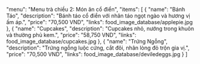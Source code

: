 "menu": "Menu trà chiều 2: Món ăn cổ điển",
"items": [
    {
    "name": "Bánh Táo",
    "description": "Bánh táo cổ điển với nhân táo ngọt ngào và hương vị ấm áp.",
    "price": "70,500 VND",
    "links": food_image_database/applepie.jpg
    },
    {
    "name": "Cupcakes",
    "description": "Cupcakes nhỏ, nướng trong khuôn và thường phủ kem.",
    "price": "58,750 VND",
    "links": food_image_database/cupcakes.jpg
    },
    {
    "name": "Trứng Ngỗng",
    "description": "Trứng ngỗng luộc cứng, cắt đôi, nhân lòng đỏ trộn gia vị.",
    "price": "70,500 VND",
    "links": food_image_database/deviledeggs.jpg
    }
]